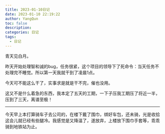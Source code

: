 ```yaml
---
title: 2023-01-10日记
date: 2023-01-10 22:19:22
author: YangQun
toc: false
description:
categories: 日记
tags:
  - 日记
---
```


青天见白月。

昨天开始处理智和诚的bug，任务很紧，这个项目的领导下了死命令：当天任务不处理完不睡觉。所以第一天我就干到了凌晨1点。

今天可不能这么干了，实事求是就是干不完，催也没用。

这又不是什么着急的东西，我本定了五天的工期，一下子压我工期压了将近一半，压到了三天，离谱至极！

---

今天早上本打算骑车子去公司的，在楼下戴了围巾，绑好车包，还未骑，光是收拾这会儿就已经有些腿冷。我感觉是又降温了，遂放弃，上楼放下围巾手套等，乖乖骑到地铁站为止。

